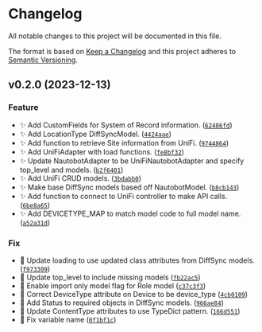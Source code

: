 # Changelog

All notable changes to this project will be documented in this file.

The format is based on [Keep a Changelog](http://keepachangelog.com/en/1.0.0/)
and this project adheres to [Semantic Versioning](http://semver.org/spec/v2.0.0.html).

<!--next-version-placeholder-->

## v0.2.0 (2023-12-13)
### Feature
* ✨ Add CustomFields for System of Record information. ([`62486fd`](https://github.com/jdrew82/nautobot-app-ssot-unifi/commit/62486fd03291d4f438f5c312354e807cbd008d41))
* ✨ Add LocationType DiffSyncModel. ([`4424aae`](https://github.com/jdrew82/nautobot-app-ssot-unifi/commit/4424aaef8a258b61b6d6895577f1e1a194f75b96))
* ✨ Add function to retrieve Site information from UniFi. ([`9744864`](https://github.com/jdrew82/nautobot-app-ssot-unifi/commit/97448647cf6eb95fc98c6d8c76844b9df2fd0805))
* ✨ Add UniFiAdapter with load functions. ([`fe8bf32`](https://github.com/jdrew82/nautobot-app-ssot-unifi/commit/fe8bf32dcf8031adba1d8c796622c573d95cc02b))
* ✨ Update NautobotAdapter to be UniFiNautobotAdapter and specify top_level and models. ([`b2f6401`](https://github.com/jdrew82/nautobot-app-ssot-unifi/commit/b2f640189987c0af3efcd5fbdc3cb7878fae9553))
* ✨ Add UniFi CRUD models. ([`3bdabb0`](https://github.com/jdrew82/nautobot-app-ssot-unifi/commit/3bdabb06059105632fa6f7a173dae1cc4f933a73))
* ✨ Make base DiffSync models based off NautobotModel. ([`b8cb143`](https://github.com/jdrew82/nautobot-app-ssot-unifi/commit/b8cb1432f761bbbb647c6abf9464a98033be6a9d))
* ✨ Add function to connect to UniFi controller to make API calls. ([`6be8a65`](https://github.com/jdrew82/nautobot-app-ssot-unifi/commit/6be8a65008caeb073e298093dc8221173902fc0a))
* ✨ Add DEVICETYPE_MAP to match model code to full model name. ([`a52a31d`](https://github.com/jdrew82/nautobot-app-ssot-unifi/commit/a52a31de371cc98899da6147ec1fbaeca978fb1a))

### Fix
* 🐛 Update loading to use updated class attributes from DiffSync models. ([`f973309`](https://github.com/jdrew82/nautobot-app-ssot-unifi/commit/f973309d5be6aedf01ea67748e925e7767bdd324))
* 🐛 Update top_level to include missing models ([`fb22ac5`](https://github.com/jdrew82/nautobot-app-ssot-unifi/commit/fb22ac5fc69407a70815cb82d0ab114fb691c74e))
* 🐛 Enable import only model flag for Role model ([`c37c3f3`](https://github.com/jdrew82/nautobot-app-ssot-unifi/commit/c37c3f3e70e5f0c083d031ff390c51c94790ea6d))
* 🐛 Correct DeviceType attribute on Device to be device_type ([`4cb0109`](https://github.com/jdrew82/nautobot-app-ssot-unifi/commit/4cb0109a6a5522339e287f8403eb78922e0b54d1))
* 🐛 Add Status to required objects in DiffSync models. ([`966ae84`](https://github.com/jdrew82/nautobot-app-ssot-unifi/commit/966ae845d486c2f8c323fb3a0f64240fcdb5e434))
* 🐛 Update ContentType attributes to use TypeDict pattern. ([`166d551`](https://github.com/jdrew82/nautobot-app-ssot-unifi/commit/166d55128270b68b57510a7c67fad12b1005dd61))
* 🐛 Fix variable name ([`0f1bf1c`](https://github.com/jdrew82/nautobot-app-ssot-unifi/commit/0f1bf1c9d426d5a3cc0bdf634c0e638b6852d40f))
